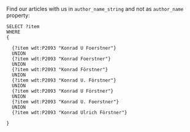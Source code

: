 Find our articles with us in `author_name_string` and not as
`author_name` property:

```
SELECT ?item
WHERE
{

  {?item wdt:P2093 "Konrad U Foerstner"}
  UNION
  {?item wdt:P2093 "Konrad Foerstner"}
  UNION
  {?item wdt:P2093 "Konrad Förstner"}
  UNION
  {?item wdt:P2093 "Konrad U. Förstner"}
  UNION
  {?item wdt:P2093 "Konrad U Förstner"}
  UNION
  {?item wdt:P2093 "Konrad U. Foerstner"}
  UNION
  {?item wdt:P2093 "Konrad Ulrich Förstner"}

}
```
